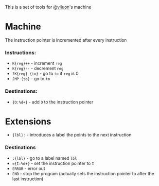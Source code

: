 This is a set of tools for [@viluon](://github.com/viluon)'s machine

# Machine
The instruction pointer is incremented after every instruction

### Instructions:
- `K{reg}++` - increment `reg`
- `K{reg}--` - decrement `reg`
- `?K{reg} {to}` - go to `to` if `reg` is 0
- `JMP {to}` - go to `to`

### Destinations:
- `{O:%d+}` - add `O` to the instruction pointer

# Extensions

- `{lbl}:` - introduces a label the points to the next instruction

### Destinations
- `:{lbl}` - go to a label named `lbl`
- `={I:%d+}` - set the instruction pointer to `I`
- `ERROR` - error out
- `END` - stop the program (actually sets the instruction pointer to after the last instruction)
